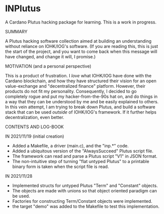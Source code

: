 # INPlutus
A Cardano Plutus hacking package for learning. This is a work in progress.


SUMMARY

A Plutus hacking software collection aimed at building an understanding
without reliance on IOHK/IOG's software. (If you are reading this, this is
just the start of the project, and you want to come back when this message
will have changed, and change it will, I promise.)


MOTIVATION (and a personal perspective)

This is a product of frustration. I _love_ what IOHK/IOG have done with the
Cardano blockchain, and how they have structured their vision for an open
value-exchange and "decentralized finance" platform. However, their products
do not fit my personality. Consequently, I decided to go completely rogue
and put my hacker-from-the-90s hat on, and do things in a way that they can
be understood by me and be easily explained to others. In this vein attempt,
I am trying to break down Plutus, and build a software stack that can be
used _outside_ of IOHK/IOG's framework. If it further helps decentralization,
even better.


CONTENTS AND LOG-BOOK

IN 2021/11/19 (initial creation)
 - Added a Makefile, a driver (main.c), and the "inp.*" code.
 - Added a ubiquitous version of the "AlwaysSucceed" Plutus script file.
 - The framework can read and parse a Plutus script "V1" in JSON format.
 - The non-intuitive step of turning "flat untyped Plutus" to a printable binary
   form is taken when the script file is read.

IN 2021/11/28
 - Implemented structs for untyped Plutus "Term" and "Constant" objects.
 - The objects are made with unions so that object oriented paradigm can be used.
 - Factories for constructing Term/Constant objects were implemented.
 - the target "demo" was added to the Makefile to test this implementation.

